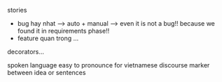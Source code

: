 stories

- bug hay nhat --> auto + manual --> even it is not a bug!! because we found it in requirements phase!!
- feature quan trong ...

decorators...


spoken language
easy to pronounce for vietnamese
discourse marker between idea or sentences